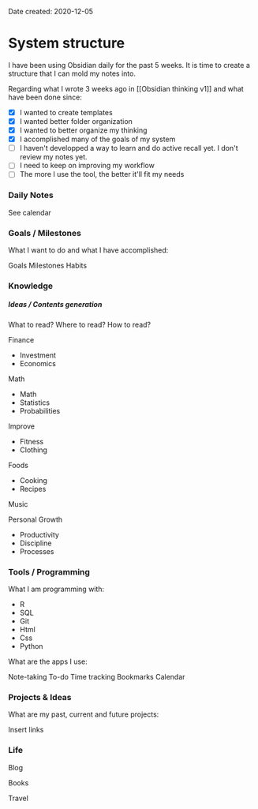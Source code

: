 Date created: 2020-12-05

# System structure

I have been using Obsidian daily for the past 5 weeks. It is time to create a structure that I can mold my notes into.

Regarding what I wrote 3 weeks ago in [[Obsidian thinking v1]] and what have been done since:

- [x] I wanted to create templates
- [x] I wanted better folder organization
- [x] I wanted to better organize my thinking
- [x] I accomplished many of the goals of my system
- [ ] I haven't developped a way to learn and do active recall yet. I don't review my notes yet.
- [ ] I need to keep on improving my workflow
- [ ] The more I use the tool, the better it'll fit my needs

### Daily Notes

See calendar

### Goals / Milestones

What I want to do and what I have accomplished:

Goals
Milestones
Habits

### Knowledge
##### Ideas / Contents generation

What to read?
Where to read?
How to read?

Finance
* Investment
* Economics

Math
* Math
* Statistics
* Probabilities

Improve
* Fitness
* Clothing

Foods
* Cooking
* Recipes

Music

Personal Growth
* Productivity
* Discipline
* Processes

### Tools / Programming

What I am programming with:

* R
* SQL
* Git
* Html
* Css
* Python

What are the apps I use:

Note-taking
To-do
Time tracking
Bookmarks
Calendar

### Projects & Ideas

What are my past, current and future projects:

Insert links

### Life

Blog

Books

Travel